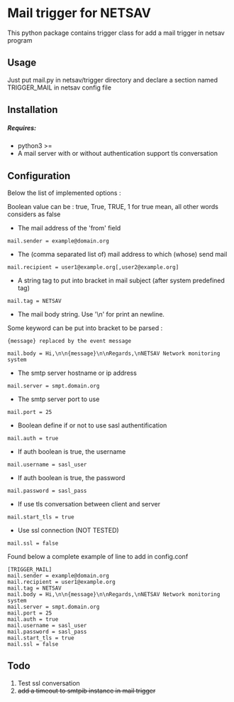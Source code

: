 
# Mail trigger for NETSAV

This python package contains trigger class for add a mail trigger in netsav program

## Usage

Just put mail.py in netsav/trigger directory and declare a section named TRIGGER_MAIL in netsav config file

## Installation

##### Requires:
  * python3 >=
  * A mail server
    with or without authentication
    support tls conversation

## Configuration

Below the list of implemented options :

Boolean value can be : true, True, TRUE, 1 for true mean, all other words considers as false

  * The mail address of the 'from' field
  
```mail.sender = example@domain.org```

  * The (comma separated list of) mail address to which (whose) send mail
  
```mail.recipient = user1@example.org[,user2@example.org]```

  * A string tag to put into bracket in mail subject (after system predefined tag)
  
```mail.tag = NETSAV```

  * The mail body string. Use '\n' for print an newline.
 
  Some keyword can be put into bracket to be parsed : 
  
    {message} replaced by the event message

 
```mail.body = Hi,\n\n{message}\n\nRegards,\nNETSAV Network monitoring system```

  * The smtp server hostname or ip address
  
```mail.server = smpt.domain.org```

  * The smtp server port to use
  
```mail.port = 25```

  * Boolean define if or not to use sasl authentification
  
```mail.auth = true```

  * If auth boolean is true, the username
  
```mail.username = sasl_user```

  * If auth boolean is true, the password
  
```mail.password = sasl_pass```

  * If use tls conversation between client and server
  
```mail.start_tls = true```

  * Use ssl connection (NOT TESTED)
  
```mail.ssl = false```


Found below a complete example of line to add in config.conf

```
[TRIGGER_MAIL]
mail.sender = example@domain.org
mail.recipient = user1@example.org
mail.tag = NETSAV
mail.body = Hi,\n\n{message}\n\nRegards,\nNETSAV Network monitoring system
mail.server = smpt.domain.org
mail.port = 25
mail.auth = true
mail.username = sasl_user
mail.password = sasl_pass
mail.start_tls = true
mail.ssl = false
```

## Todo
  1. Test ssl conversation
  2. ~~add a timeout to smtpib instance in mail trigger~~
